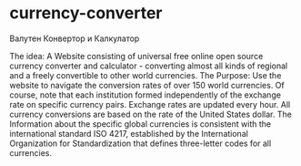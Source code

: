 # currency-converter
Валутен Конвертор и Калкулатор

The idea: A Website consisting of universal free online open source currency converter and calculator - converting almost all kinds of regional and a freely convertible to other world currencies.
The Purpose: Use the website to navigate the conversion rates of over 150 world currencies. Of course, note that each institution formed independently of the exchange rate on specific currency pairs.
Exchange rates ​​are updated every hour. All currency conversions are based on the rate of the United States dollar.
The Information about the specific global currencies is consistent with the international standard ISO 4217, established by the International Organization for Standardization that defines three-letter codes for all currencies.